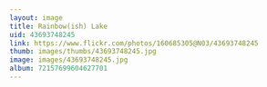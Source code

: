 ```yaml
---
layout: image
title: Rainbow(ish) Lake
uid: 43693748245
link: https://www.flickr.com/photos/160685305@N03/43693748245
thumb: images/thumbs/43693748245.jpg
image: images/43693748245.jpg
album: 72157699604627701
---
```


